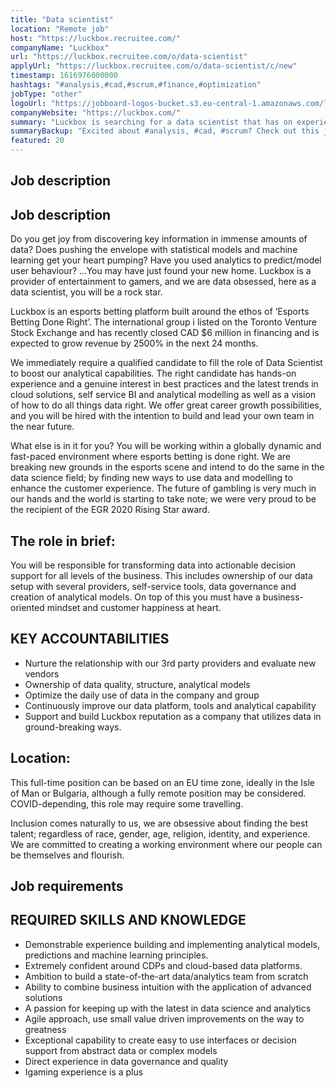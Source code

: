 ```yaml
---
title: "Data scientist"
location: "Remote job"
host: "https://luckbox.recruitee.com/"
companyName: "Luckbox"
url: "https://luckbox.recruitee.com/o/data-scientist"
applyUrl: "https://luckbox.recruitee.com/o/data-scientist/c/new"
timestamp: 1616976000000
hashtags: "#analysis,#cad,#scrum,#finance,#optimization"
jobType: "other"
logoUrl: "https://jobboard-logos-bucket.s3.eu-central-1.amazonaws.com/luckbox"
companyWebsite: "https://luckbox.com/"
summary: "Luckbox is searching for a data scientist that has on experience and a genuine interest in best practices and the latest trends in cloud solutions, self service BI and analytical modelling as well as a vision of how to do all things data right."
summaryBackup: "Excited about #analysis, #cad, #scrum? Check out this job post!"
featured: 20
---
```


## Job description

## Job description

Do you get joy from discovering key information in immense amounts of data? Does pushing the envelope with statistical models and machine learning get your heart pumping? Have you used analytics to predict/model user behaviour? …You may have just found your new home. Luckbox is a provider of entertainment to gamers, and we are data obsessed, here as a data scientist, you will be a rock star.

Luckbox is an esports betting platform built around the ethos of ‘Esports Betting Done Right’. The international group i listed on the Toronto Venture Stock Exchange and has recently closed CAD $6 million in financing and is expected to grow revenue by 2500% in the next 24 months.

We immediately require a qualified candidate to fill the role of Data Scientist to boost our analytical capabilities. The right candidate has hands-on experience and a genuine interest in best practices and the latest trends in cloud solutions, self service BI and analytical modelling as well as a vision of how to do all things data right. We offer great career growth possibilities, and you will be hired with the intention to build and lead your own team in the near future.

What else is in it for you? You will be working within a globally dynamic and fast-paced environment where esports betting is done right. We are breaking new grounds in the esports scene and intend to do the same in the data science field; by finding new ways to use data and modelling to enhance the customer experience. The future of gambling is very much in our hands and the world is starting to take note; we were very proud to be the recipient of the EGR 2020 Rising Star award.

## The role in brief:

You will be responsible for transforming data into actionable decision support for all levels of the business. This includes ownership of our data setup with several providers, self-service tools, data governance and creation of analytical models. On top of this you must have a business-oriented mindset and customer happiness at heart.

## KEY ACCOUNTABILITIES

*   Nurture the relationship with our 3rd party providers and evaluate new vendors
*   Ownership of data quality, structure, analytical models
*   Optimize the daily use of data in the company and group
*   Continuously improve our data platform, tools and analytical capability
*   Support and build Luckbox reputation as a company that utilizes data in ground-breaking ways.

## Location:

This full-time position can be based on an EU time zone, ideally in the Isle of Man or Bulgaria, although a fully remote position may be considered. COVID-depending, this role may require some travelling.

Inclusion comes naturally to us, we are obsessive about finding the best talent; regardless of race, gender, age, religion, identity, and experience. We are committed to creating a working environment where our people can be themselves and flourish.

## Job requirements

## REQUIRED SKILLS AND KNOWLEDGE

*   Demonstrable experience building and implementing analytical models, predictions and machine learning principles.
*   Extremely confident around CDPs and cloud-based data platforms.
*   Ambition to build a state-of-the-art data/analytics team from scratch
*   Ability to combine business intuition with the application of advanced solutions
*   A passion for keeping up with the latest in data science and analytics
*   Agile approach, use small value driven improvements on the way to greatness
*   Exceptional capability to create easy to use interfaces or decision support from abstract data or complex models
*   Direct experience in data governance and quality
*   Igaming experience is a plus
